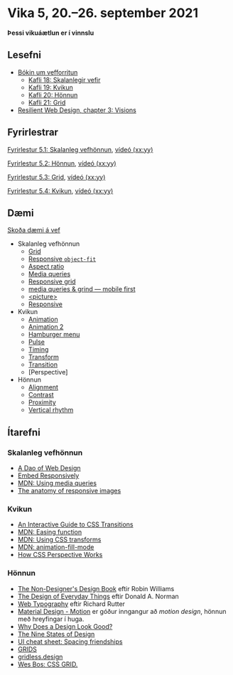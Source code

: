 # Vika 5, 20.–26. september 2021

**Þessi vikuáætlun er í vinnslu**

## Lesefni

* [Bókin um vefforritun](https://bok.vefforritun.is/)
  * [Kafli 18: Skalanlegir vefir](https://bok.vefforritun.is/18.skalanlegir.html)
  * [Kafli 19: Kvikun](https://bok.vefforritun.is/19.kvikun.html)
  * [Kafli 20: Hönnun](https://bok.vefforritun.is/20.honnun.html)
  * [Kafli 21: Grid](https://bok.vefforritun.is/21.grid.html)
* [Resilient Web Design, chapter 3: Visions](https://resilientwebdesign.com/chapter3/)

## Fyrirlestrar

[Fyrirlestur 5.1: Skalanleg vefhönnun](05.1.responsive.md), [vídeó (xx:yy)](https://youtu.be/)

[Fyrirlestur 5.2: Hönnun](05.2.design.md), [vídeó (xx:yy)](https://youtu.be/)

[Fyrirlestur 5.3: Grid](05.3.design.md), [vídeó (xx:yy)](https://youtu.be/)

[Fyrirlestur 5.4: Kvikun](05.4.animation.md), [vídeó (xx:yy)](https://youtu.be/)

## Dæmi

[Skoða dæmi á vef](https://vefforritun.github.io/vef1-2021/vikur/05/)

* Skalanleg vefhönnun
  * [Grid](daemi/1.rwd/01.grid.html)
  * [Responsive `object-fit`](daemi/1.rwd/02.object-fit-rwd.html)
  * [Aspect ratio](daemi/1.rwd/03.aspect-ratio.html)
  * [Media queries](daemi/1.rwd/04.mq.html)
  * [Responsive grid](daemi/1.rwd/05.grid-rwd.html)
  * [media queries & grind — mobile first](daemi/1.rwd/06.grid-rwd-mobile-first.html)
  * [&lt;picture>](daemi/1.rwd/07.picture.html)
  * [Responsive](daemi/1.rwd/08.rwd.html)
* Kvikun
  * [Animation](daemi/animation/animation.html)
  * [Animation 2](daemi/animation/animation2.html)
  * [Hamburger menu](daemi/animation/hamburger.html)
  * [Pulse](daemi/animation/pulse.html)
  * [Timing](daemi/animation/timing.html)
  * [Transform](daemi/animation/transform.html)
  * [Transition](daemi/animation/transition.html)
  * [Perspective]
* Hönnun
  * [Alignment](daemi/design/alignment.html)
  * [Contrast](daemi/design/contrast.html)
  * [Proximity](daemi/design/proximity.html)
  * [Vertical rhythm](daemi/design/vertical-rhythm.html)

## Ítarefni

### Skalanleg vefhönnun

* [A Dao of Web Design](http://alistapart.com/article/dao)
* [Embed Responsively](http://embedresponsively.com/)
* [MDN: Using media queries](https://developer.mozilla.org/en-US/docs/Web/CSS/Media_Queries/Using_media_queries)
* [The anatomy of responsive images](https://jakearchibald.com/2015/anatomy-of-responsive-images/)

### Kvikun

* [An Interactive Guide to CSS Transitions](https://www.joshwcomeau.com/animation/css-transitions/)
* [MDN: Easing function](https://developer.mozilla.org/en-US/docs/Web/CSS/easing-function)
* [MDN: Using CSS transforms](https://developer.mozilla.org/en-US/docs/Web/CSS/CSS_Transforms/Using_CSS_transforms)
* [MDN: animation-fill-mode](https://developer.mozilla.org/en-US/docs/Web/CSS/animation-fill-mode)
* [How CSS Perspective Works](https://css-tricks.com/how-css-perspective-works/)

### Hönnun

* [The Non-Designer's Design Book](https://www.goodreads.com/book/show/41597.The_Non_Designer_s_Design_Book) eftir Robin Williams
* [The Design of Everyday Things](https://www.goodreads.com/book/show/840.The_Design_of_Everyday_Things) eftir Donald A. Norman
* [Web Typography](http://book.webtypography.net/) eftir Richard Rutter
* [Material Design - Motion](https://material.google.com/motion/material-motion.html) er góður inngangur að _motion design_, hönnun með hreyfingar í huga.
* [Why Does a Design Look Good?](https://www.nngroup.com/articles/why-does-design-look-good/)
* [The Nine States of Design](https://medium.com/swlh/the-nine-states-of-design-5bfe9b3d6d85)
* [UI cheat sheet: Spacing friendships](https://uxdesign.cc/ui-cheat-sheet-spacing-friendships-e37a6fccc407)
* [GRIDS](https://grids.obys.agency/)
* [gridless.design](https://gridless.design/)
* [Wes Bos: CSS GRID.](https://cssgrid.io/)
